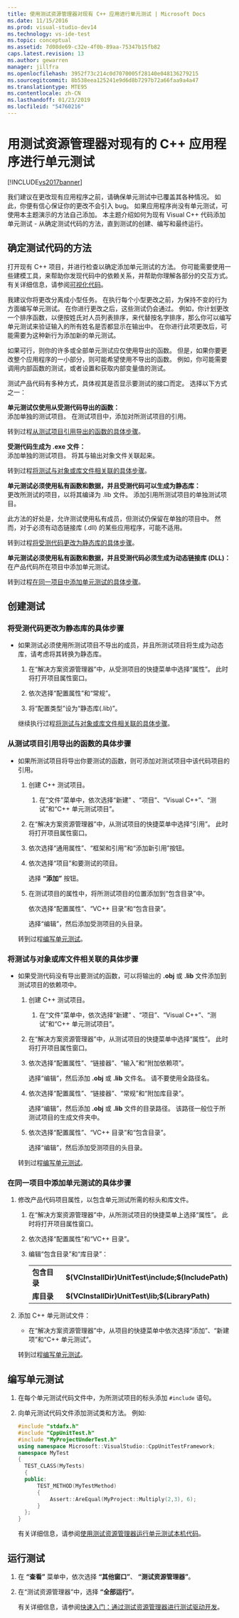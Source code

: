 ```yaml
---
title: 使用测试资源管理器对现有 C++ 应用进行单元测试 | Microsoft Docs
ms.date: 11/15/2016
ms.prod: visual-studio-dev14
ms.technology: vs-ide-test
ms.topic: conceptual
ms.assetid: 7d08de69-c32e-4f0b-89aa-75347b15fb82
caps.latest.revision: 13
ms.author: gewarren
manager: jillfra
ms.openlocfilehash: 3952f73c214c0d7070005f28140e048136279215
ms.sourcegitcommit: 8b538eea125241e9d6d8b7297b72a66faa9a4a47
ms.translationtype: MTE95
ms.contentlocale: zh-CN
ms.lasthandoff: 01/23/2019
ms.locfileid: "54760216"
---
```

# <a name="unit-testing-existing-c-applications-with-test-explorer"></a>用测试资源管理器对现有的 C++ 应用程序进行单元测试
[!INCLUDE[vs2017banner](../includes/vs2017banner.md)]

我们建议在更改现有应用程序之前，请确保单元测试中已覆盖其各种情况。 如此，你便有信心保证你的更改不会引入 bug。 如果应用程序尚没有单元测试，可使用本主题演示的方法自己添加。 本主题介绍如何为现有 Visual C++ 代码添加单元测试 - 从确定测试代码的方法，直到测试的创建、编写和最终运行。  
  
## <a name="deciding-how-to-test-your-code"></a>确定测试代码的方法  
 打开现有 C++ 项目，并进行检查以确定添加单元测试的方法。 你可能需要使用一些建模工具，来帮助你发现代码中的依赖关系，并帮助你理解各部分的交互方式。 有关详细信息，请参阅[可视化代码](../modeling/visualize-code.md)。  
  
 我建议你将更改分离成小型任务。 在执行每个小型更改之前，为保持不变的行为方面编写单元测试。 在你进行更改之后，这些测试仍会通过。 例如，你计划更改一个排序函数，以便按姓氏对人员列表排序，来代替按名字排序，那么你可以编写单元测试来验证输入的所有姓名是否都显示在输出中。 在你进行此项更改后，可能需要为这种新行为添加新的单元测试。  
  
 如果可行，则你的许多或全部单元测试应仅使用导出的函数。 但是，如果你要更改整个应用程序的一小部分，则可能希望使用不导出的函数。 例如，你可能需要调用内部函数的测试，或者设置和获取内部变量值的测试。  
  
 测试产品代码有多种方式，具体视其是否显示要测试的接口而定。 选择以下方式之一：  
  
 **单元测试仅使用从受测代码导出的函数：**  
 添加单独的测试项目。 在测试项目中，添加对所测试项目的引用。  
  
 转到过程[从测试项目引用导出的函数的具体步骤](#projectRef)。  
  
 **受测代码生成为 .exe 文件：**  
 添加单独的测试项目。 将其与输出对象文件关联起来。  
  
 转到过程[将测试与对象或库文件相关联的具体步骤](#objectRef)。  
  
 **单元测试必须使用私有函数和数据，并且受测代码可以生成为静态库：**  
 更改所测试的项目，以将其编译为 .lib 文件。 添加引用所测试项目的单独测试项目。  
  
 此方法的好处是，允许测试使用私有成员，但测试仍保留在单独的项目中。 然而，对于必须有动态链接库 (.dll) 的某些应用程序，可能不适用。  
  
 转到过程[将受测代码更改为静态库的具体步骤](#staticLink)。  
  
 **单元测试必须使用私有函数和数据，并且受测代码必须生成为动态链接库 (DLL)：**  
 在产品代码所在项目中添加单元测试。  
  
 转到过程[在同一项目中添加单元测试的具体步骤](#sameProject)。  
  
## <a name="creating-the-tests"></a>创建测试  
  
###  <a name="staticLink"></a>将受测代码更改为静态库的具体步骤  
  
- 如果测试必须使用所测试项目不导出的成员，并且所测试项目将生成为动态库，请考虑将其转换为静态库。  
  
  1.  在“解决方案资源管理器”中，从受测项目的快捷菜单中选择“属性”。 此时将打开项目属性窗口。  
  
  2.  依次选择“配置属性”和“常规”。  
  
  3.  将“配置类型”设为“静态库(.lib)”。  
  
  继续执行过程[将测试与对象或库文件相关联的具体步骤](#objectRef)。  
  
###  <a name="projectRef"></a>从测试项目引用导出的函数的具体步骤  
  
- 如果所测试项目将导出你要测试的函数，则可添加对测试项目中该代码项目的引用。  
  
  1.  创建 C++ 测试项目。  
  
      1.  在“文件”菜单中，依次选择“新建” 、“项目”、“Visual C++”、“测试”和“C++ 单元测试项目”。  
  
  2.  在“解决方案资源管理器”中，从测试项目的快捷菜单中选择“引用”。 此时将打开项目属性窗口。  
  
  3.  依次选择“通用属性”、“框架和引用”和“添加新引用”按钮。  
  
  4.  依次选择“项目”和要测试的项目。  
  
       选择 **“添加”** 按钮。  
  
  5.  在测试项目的属性中，将所测试项目的位置添加到“包含目录”中。  
  
       依次选择“配置属性”、“VC++ 目录”和“包含目录”。  
  
       选择“编辑”，然后添加受测项目的头目录。  
  
  转到过程[编写单元测试](#addTests)。  
  
###  <a name="objectRef"></a>将测试与对象或库文件相关联的具体步骤  
  
- 如果受测代码没有导出要测试的函数，可以将输出的 **.obj** 或 **.lib** 文件添加到测试项目的依赖项中。  
  
  1.  创建 C++ 测试项目。  
  
      1.  在“文件”菜单中，依次选择“新建” 、“项目”、“Visual C++”、“测试”和“C++ 单元测试项目”。  
  
  2.  在“解决方案资源管理器”中，从测试项目的快捷菜单中选择“属性”。 此时将打开项目属性窗口。  
  
  3.  依次选择“配置属性”、“链接器”、“输入”和“附加依赖项”。  
  
       选择“编辑”，然后添加 **.obj** 或 **.lib** 文件名。 请不要使用全路径名。  
  
  4.  依次选择“配置属性”、“链接器”、“常规”和“附加库目录”。  
  
       选择“编辑”，然后添加 **.obj** 或 **.lib** 文件的目录路径。 该路径一般位于所测试项目的生成文件夹中。  
  
  5.  依次选择“配置属性”、“VC++ 目录”和“包含目录”。  
  
       选择“编辑”，然后添加受测项目的头目录。  
  
  转到过程[编写单元测试](#addTests)。  
  
###  <a name="sameProject"></a>在同一项目中添加单元测试的具体步骤  
  
1. 修改产品代码项目属性，以包含单元测试所需的标头和库文件。  
  
   1.  在“解决方案资源管理器”中，从所测试项目的快捷菜单上选择“属性”。 此时将打开项目属性窗口。  
  
   2.  依次选择“配置属性”和“VC++ 目录”。  
  
   3.  编辑“包含目录”和“库目录”：  
  
       |||  
       |-|-|  
       |**包含目录**|**$(VCInstallDir)UnitTest\include;$(IncludePath)**|  
       |**库目录**|**$(VCInstallDir)UnitTest\lib;$(LibraryPath)**|  
  
2. 添加 C++ 单元测试文件：  
  
   -   在“解决方案资源管理器”中，从项目的快捷菜单中依次选择“添加”、“新建项”和“C++ 单元测试”。  
  
   转到过程[编写单元测试](#addTests)。  
  
##  <a name="addTests"></a>编写单元测试  
  
1. 在每个单元测试代码文件中，为所测试项目的标头添加 `#include` 语句。  
  
2. 向单元测试代码文件添加测试类和方法。 例如:  
  
   ```cpp  
   #include "stdafx.h"  
   #include "CppUnitTest.h"  
   #include "MyProjectUnderTest.h"  
   using namespace Microsoft::VisualStudio::CppUnitTestFramework;  
   namespace MyTest  
   {  
     TEST_CLASS(MyTests)  
     {  
     public:  
         TEST_METHOD(MyTestMethod)  
         {  
             Assert::AreEqual(MyProject::Multiply(2,3), 6);  
         }  
     };  
   }  
   ```  
  
   有关详细信息，请参阅[使用测试资源管理器运行单元测试本机代码](http://msdn.microsoft.com/8a09d6d8-3613-49d8-9ffe-11375ac4736c)。  
  
## <a name="run-the-tests"></a>运行测试  
  
1. 在 **“查看”** 菜单中，依次选择 **“其他窗口”**、 **“测试资源管理器”**。  
  
2. 在“测试资源管理器”中，选择 **“全部运行”**。  
  
   有关详细信息，请参阅[快速入门：通过测试资源管理器进行测试驱动开发](../test/quick-start-test-driven-development-with-test-explorer.md)。
